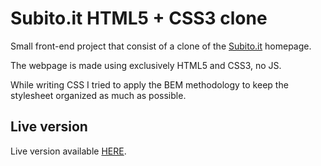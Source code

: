 # Subito.it HTML5 + CSS3 clone

Small front-end project that consist of a clone of the [Subito.it](https://www.subito.it/) homepage.

The webpage is made using exclusively HTML5 and CSS3, no JS.

While writing CSS I tried to apply the BEM methodology to keep the stylesheet organized as much as possible.

## Live version
Live version available [HERE](https://valerio-pescatori.github.io/htmlcss-subito.it/).
